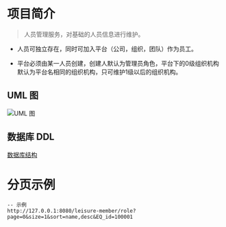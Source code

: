 # 项目简介

> 人员管理服务，对基础的人员信息进行维护。

- 人员可独立存在，同时可加入平台（公司，组织，团队）作为员工。

- 平台必须由某一人员创建，创建人默认为管理员角色，平台下的0级组织机构默认为平台名相同的组织机构，只可维护1级以后的组织机构。

## UML 图

![ UML 图](https://raw.githubusercontent.com/hiColors/resources/master/20181029225138.png)



## 数据库 DDL

[ 数据库结构 ](./leisure-member-application/src/main/resources/sql/ddl.sql)






# 分页示例

```
-- 示例
http://127.0.0.1:8080/leisure-member/role?page=0&size=1&sort=name,desc&EQ_id=100001
```

